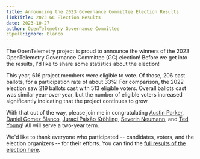 ```yaml
---
title: Announcing the 2023 Governance Committee Election Results
linkTitle: 2023 GC Election Results
date: 2023-10-27
author: OpenTelemetry Governance Committee
cSpell:ignore: Blanco
---
```


The OpenTelemetry project is proud to announce the winners of the 2023
OpenTelemetry Governance Committee (GC) election! Before we get into the
results, I'd like to share some statistics about the election!

This year, 616 project members were eligible to vote. Of those, 206 cast
ballots, for a participation rate of about 33%! For comparison, the 2022
election saw 219 ballots cast with 513 eligible voters. Overall ballots cast was
similar year-over-year, but the number of eligible voters increased
significantly indicating that the project continues to grow.

With that out of the way, please join me in congratulating
[Austin Parker](https://github.com/austinlparker),
[Daniel Gomez Blanco](https://github.com/danielgblanco),
[Juraci Paixão Kröhling](https://github.com/jpkrohling),
[Severin Neumann](https://github.com/svrnm), and
[Ted Young](https://github.com/tedsuo)! All will serve a two-year term.

We'd like to thank everyone who participated -- candidates, voters, and the
election organizers -- for their efforts. You can find the
[full results of the election here](https://vote.heliosvoting.org/helios/elections/1ee70ee4-11ce-11ee-aaf8-0a8c9aac83f9/view).
